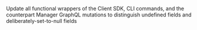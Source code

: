 Update all functional wrappers of the Client SDK, CLI commands, and the counterpart Manager GraphQL mutations to distinguish undefined fields and deliberately-set-to-null fields
